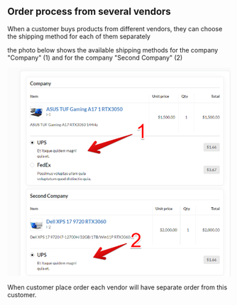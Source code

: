 ## Order process from several vendors

When a customer buys products from different vendors, they can choose the shipping method for each of them separately

the photo below shows the available shipping methods for the company "Company" (1) and for the company "Second Company" (2)

![Shipping methods for each vendor](shipping_methods_for_each_vendor.png)

When customer place order each vendor will have separate order from this customer.

